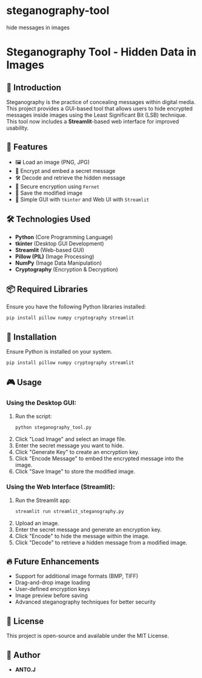 # steganography-tool
hide messages in images
# Steganography Tool - Hidden Data in Images

## 📌 Introduction
Steganography is the practice of concealing messages within digital media. This project provides a GUI-based tool that allows users to hide encrypted messages inside images using the Least Significant Bit (LSB) technique. This tool now includes a **Streamlit**-based web interface for improved usability.

## 🎯 Features
- 🖼 Load an image (PNG, JPG)
- 🔑 Encrypt and embed a secret message
- 🛠 Decode and retrieve the hidden message
- 🔐 Secure encryption using `Fernet`
- 💾 Save the modified image
- 🎨 Simple GUI with `tkinter` and Web UI with `Streamlit`

## 🛠 Technologies Used
- **Python** (Core Programming Language)
- **tkinter** (Desktop GUI Development)
- **Streamlit** (Web-based GUI)
- **Pillow (PIL)** (Image Processing)
- **NumPy** (Image Data Manipulation)
- **Cryptography** (Encryption & Decryption)

## 📦 Required Libraries
Ensure you have the following Python libraries installed:

```bash
pip install pillow numpy cryptography streamlit
```

## 🚀 Installation
Ensure Python is installed on your system.

```bash
pip install pillow numpy cryptography streamlit
```

## 🎮 Usage
### Using the Desktop GUI:
1. Run the script:
   ```bash
   python steganography_tool.py
   ```
2. Click "Load Image" and select an image file.
3. Enter the secret message you want to hide.
4. Click "Generate Key" to create an encryption key.
5. Click "Encode Message" to embed the encrypted message into the image.
6. Click "Save Image" to store the modified image.

### Using the Web Interface (Streamlit):
1. Run the Streamlit app:
   ```bash
   streamlit run streamlit_steganography.py
   ```
2. Upload an image.
3. Enter the secret message and generate an encryption key.
4. Click "Encode" to hide the message within the image.
5. Click "Decode" to retrieve a hidden message from a modified image.

## 🔥 Future Enhancements
- Support for additional image formats (BMP, TIFF)
- Drag-and-drop image loading
- User-defined encryption keys
- Image preview before saving
- Advanced steganography techniques for better security

## 📝 License
This project is open-source and available under the MIT License.

## 👤 Author
- **ANTO.J**
